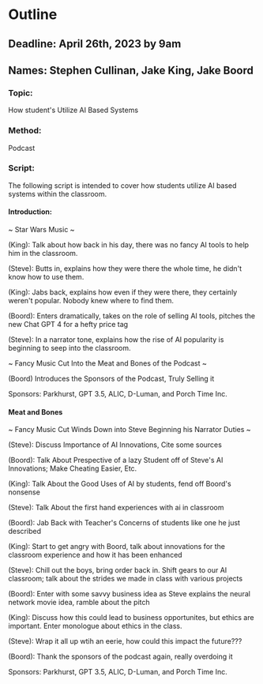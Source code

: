 # Outline

## Deadline: April 26th, 2023 by 9am

## Names: Stephen Cullinan, Jake King, Jake Boord

### Topic:
How student's Utilize AI Based Systems

### Method:
Podcast

### Script:

The following script is intended to cover how students utilize AI based systems within the classroom.

#### Introduction:

~ Star Wars Music ~

(King): Talk about how back in his day, there was no fancy AI tools to help him in the classroom.

(Steve): Butts in, explains how they were there the whole time, he didn't know how to use them.

(King): Jabs back, explains how even if they were there, they certainly weren't popular. Nobody knew where to find them.

(Boord): Enters dramatically, takes on the role of selling AI tools, pitches the new Chat GPT 4 for a hefty price tag

(Steve): In a narrator tone, explains how the rise of AI popularity is beginning to seep into the classroom.

~ Fancy Music Cut Into the Meat and Bones of the Podcast ~

(Boord) Introduces the Sponsors of the Podcast, Truly Selling it

Sponsors: Parkhurst, GPT 3.5, ALIC, D-Luman, and Porch Time Inc. 

#### Meat and Bones

~ Fancy Music Cut Winds Down into Steve Beginning his Narrator Duties ~

(Steve): Discuss Importance of AI Innovations, Cite some sources

(Boord): Talk About Prespective of a lazy Student off of Steve's AI Innovations; Make Cheating Easier, Etc.

(King): Talk About the Good Uses of AI by students, fend off Boord's nonsense

(Steve): Talk About the first hand experiences with ai in classroom

(Boord): Jab Back with Teacher's Concerns of students like one he just described

(King): Start to get angry with Boord, talk about innovations for the classroom experience and how it has been enhanced 

(Steve): Chill out the boys, bring order back in. Shift gears to our AI classroom; talk about the strides we made in class with various projects

(Boord): Enter with some savvy business idea as Steve explains the neural network movie idea, ramble about the pitch

(King): Discuss how this could lead to business opportunites, but ethics are important. Enter monologue about ethics in the class.

(Steve): Wrap it all up wtih an eerie, how could this impact the future???

(Boord): Thank the sponsors of the podcast again, really overdoing it

Sponsors: Parkhurst, GPT 3.5, ALIC, D-Luman, and Porch Time Inc. 


